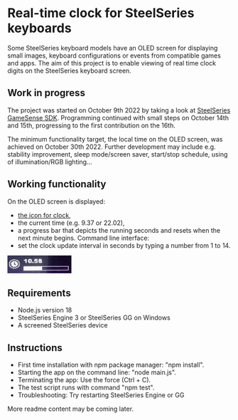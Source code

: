 # Real-time clock for SteelSeries keyboards

Some SteelSeries keyboard models have an OLED screen for displaying small images, keyboard configurations or events from compatible games and apps. The aim of this project is to enable viewing of real time clock digits on the SteelSeries keyboard screen.

## Work in progress
The project was started on October 9th 2022 by taking a look at [SteelSeries GameSense SDK](https://github.com/SteelSeries/gamesense-sdk). Programming continued with small steps on October 14th and 15th, progressing to the first contribution on the 16th.

The minimum functionality target, the local time on the OLED screen, was achieved on October 30th 2022. Further development may include e.g. stability improvement, sleep mode/screen saver, start/stop schedule, using of illumination/RGB lighting...

## Working functionality
On the OLED screen is displayed:
- [the icon for clock](https://github.com/SteelSeries/gamesense-sdk/blob/master/doc/api/event-icons.md), 
- the current time (e.g. 9.37 or 22.02),
- a progress bar that depicts the running seconds and resets when the next minute begins.
Command line interface:
- set the clock update interval in seconds by typing a number from 1 to 14.

<img src="./readme_images/clock_bar_144_40.jpg" alt="Photo of the screen of SteelSeries Apex 7" width = "144" height="40" title="View of the OLED screen of SteelSeries Apex 7">

## Requirements
- Node.js version 18
- SteelSeries Engine 3 or SteelSeries GG on Windows
- A screened SteelSeries device

## Instructions
- First time installation with npm package manager: "npm install".
- Starting the app on the command line: "node main.js".
- Terminating the app: Use the force (Ctrl + C).
- The test script runs with command "npm test".
- Troubleshooting: Try restarting SteelSeries Engine or GG

More readme content may be coming later.
